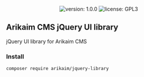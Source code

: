 <p align="center">
    <img src="https://img.shields.io/github/release/arikaim/jquery-library.svg" alt="version: 1.0.0">
    <img src="https://img.shields.io/badge/License-GPLv3-blue.svg" alt="license: GPL3">
</p>

## Arikaim CMS jQuery UI library
jQuery UI library for Arikaim CMS 

### Install
```
composer require arikaim/jquery-library
```
